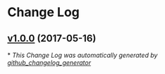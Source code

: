 # Change Log

## [v1.0.0](https://github.com/bovy89/tuned/tree/v1.0.0) (2017-05-16)


\* *This Change Log was automatically generated by [github_changelog_generator](https://github.com/skywinder/Github-Changelog-Generator)*